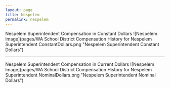 ```yaml
---
layout: page
title: Nespelem
permalink: nespelem
---
```



Nespelem Superintendent Compensation in Constant Dollars
![Nespelem Image](pages/WA School District Compensation History for Nespelem Superintendent ConstantDollars.png "Nespelem Superintendent Constant Dollars")
___

Nespelem Superintendent Compensation in Current Dollars
![Nespelem Image](pages/WA School District Compensation History for Nespelem Superintendent NominalDollars.png "Nespelem Superintendent Nominal Dollars")